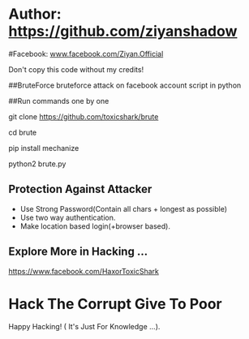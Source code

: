 # Author: https://github.com/ziyanshadow
#Facebook: www.facebook.com/Ziyan.Official

Don't copy this code without my credits!

##BruteForce
bruteforce attack on facebook account script in python

##Run commands one by one

git clone https://github.com/toxicshark/brute

cd brute

pip install mechanize

python2 brute.py


## Protection Against Attacker
* Use Strong Password(Contain all chars + longest as possible)
* Use two way authentication.
* Make location based login(+browser based).

## Explore More in Hacking ...


https://www.facebook.com/HaxorToxicShark

# Hack The Corrupt Give To Poor
Happy Hacking! ( It's Just For Knowledge ...).
